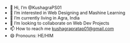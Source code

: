- 👋 Hi, I’m @KushagraPS01
- 👀 I’m interested in Web Designing and Mashine Learning
-  🌱 I’m currently living in Agra, India
- 💞️ I’m looking to collaborate on Web Dev Projects
- 📫 How to reach me kushagrapratap01@gmail.com
- 😄 Pronouns: HE/HIM

<!---
KushagraPS01/KushagraPS01 is a ✨ special ✨ repository because its `README.md` (this file) appears on your GitHub profile.
You can click the Preview link to take a look at your changes.
--->
